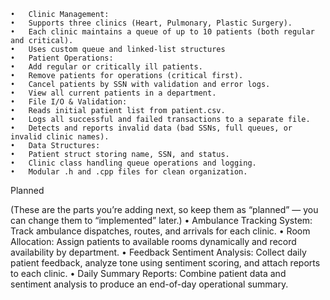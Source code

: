 	•	Clinic Management:
	•	Supports three clinics (Heart, Pulmonary, Plastic Surgery).
	•	Each clinic maintains a queue of up to 10 patients (both regular and critical).
	•	Uses custom queue and linked-list structures
	•	Patient Operations:
	•	Add regular or critically ill patients.
	•	Remove patients for operations (critical first).
	•	Cancel patients by SSN with validation and error logs.
	•	View all current patients in a department.
	•	File I/O & Validation:
	•	Reads initial patient list from patient.csv.
	•	Logs all successful and failed transactions to a separate file.
	•	Detects and reports invalid data (bad SSNs, full queues, or invalid clinic names).
	•	Data Structures:
	•	Patient struct storing name, SSN, and status.
	•	Clinic class handling queue operations and logging.
	•	Modular .h and .cpp files for clean organization.



 Planned 

(These are the parts you’re adding next, so keep them as “planned” — you can change them to “implemented” later.)
	•	Ambulance Tracking System:
Track ambulance dispatches, routes, and arrivals for each clinic.
	•	Room Allocation:
Assign patients to available rooms dynamically and record availability by department.
	•	Feedback Sentiment Analysis:
Collect daily patient feedback, analyze tone using sentiment scoring, and attach reports to each clinic.
	•	Daily Summary Reports:
Combine patient data and sentiment analysis to produce an end-of-day operational summary.
